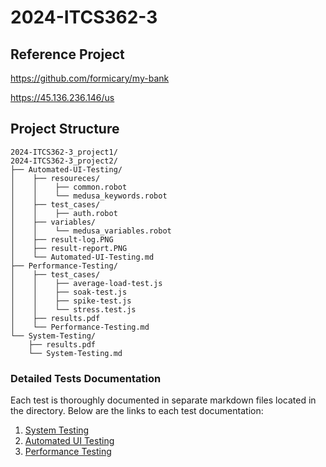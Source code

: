 # 2024-ITCS362-3

## Reference Project
https://github.com/formicary/my-bank

https://45.136.236.146/us

## Project Structure

```
2024-ITCS362-3_project1/
2024-ITCS362-3_project2/
├── Automated-UI-Testing/
│    ├── resoureces/
│    │    ├── common.robot
│    │    └── medusa_keywords.robot
│    ├── test_cases/
│    │    ├── auth.robot
│    ├── variables/
│    │    └── medusa_variables.robot
│    ├── result-log.PNG
│    ├── result-report.PNG
│    └── Automated-UI-Testing.md
├── Performance-Testing/
│    ├── test_cases/
│    │    ├── average-load-test.js
│    │    ├── soak-test.js
│    │    ├── spike-test.js
│    │    └── stress.test.js
│    ├── results.pdf
│    └── Performance-Testing.md
└── System-Testing/
    ├── results.pdf
    └── System-Testing.md
```

### Detailed Tests Documentation

Each test is thoroughly documented in separate markdown files located in the directory. Below are the links to each test documentation:

1. [System Testing](2024-ITCS362-3_project2/System-Testing/System-Testing.md)
2. [Automated UI Testing](2024-ITCS362-3_project2/Automated-UI-Testing/Automated-UI-Testing.md)
3. [Performance Testing](2024-ITCS362-3_project2/Performance-Testing/Performance-Testing.md)
